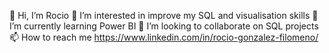 👋 Hi, I’m Rocio
👀 I’m interested in improve my SQL and visualisation skills
🌱 I’m currently learning Power BI
💞️ I’m looking to collaborate on SQL projects
📫 How to reach me https://www.linkedin.com/in/rocio-gonzalez-filomeno/
